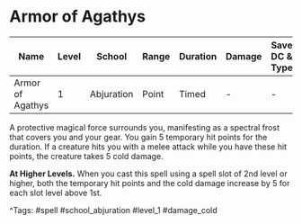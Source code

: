 # Armor of Agathys

| Name | Level | School | Range | Duration | Damage | Save DC & Type |
|------|-------|--------|-------|----------|--------|----------------|
| Armor of Agathys | 1 | Abjuration | Point | Timed | - | - |

A protective magical force surrounds you, manifesting as a spectral frost that covers you and your gear. You gain 5 temporary hit points for the duration. If a creature hits you with a melee attack while you have these hit points, the creature takes 5 cold damage.

**At Higher Levels.** When you cast this spell using a spell slot of 2nd level or higher, both the temporary hit points and the cold damage increase by 5 for each slot level above 1st.

^Tags: #spell #school_abjuration #level_1 #damage_cold